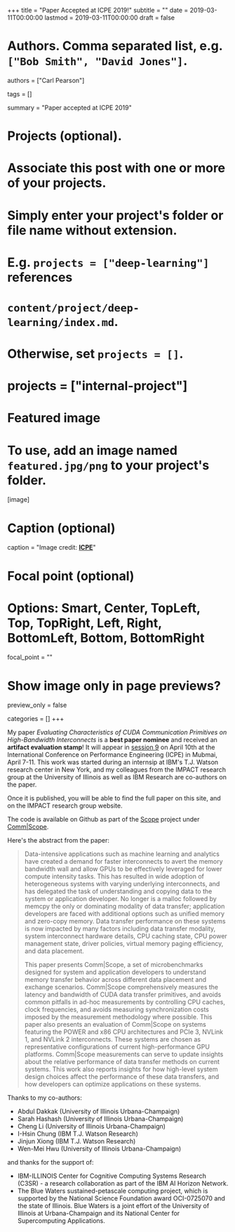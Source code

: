 +++
title = "Paper Accepted at ICPE 2019!"
subtitle = ""
date = 2019-03-11T00:00:00
lastmod = 2019-03-11T00:00:00
draft = false

# Authors. Comma separated list, e.g. `["Bob Smith", "David Jones"]`.
authors = ["Carl Pearson"]

tags = []

summary = "Paper accepted at ICPE 2019"

# Projects (optional).
#   Associate this post with one or more of your projects.
#   Simply enter your project's folder or file name without extension.
#   E.g. `projects = ["deep-learning"]` references 
#   `content/project/deep-learning/index.md`.
#   Otherwise, set `projects = []`.
# projects = ["internal-project"]

# Featured image
# To use, add an image named `featured.jpg/png` to your project's folder. 
[image]
  # Caption (optional)
  caption = "Image credit: [**ICPE**](https://icpe2019.spec.org/)"

  # Focal point (optional)
  # Options: Smart, Center, TopLeft, Top, TopRight, Left, Right, BottomLeft, Bottom, BottomRight
  focal_point = ""

  # Show image only in page previews?
  preview_only = false


categories = []
+++

My paper *Evaluating Characteristics of CUDA Communication Primitives on High-Bandwidth Interconnects* is a **best paper nominee** and received an **artifact evaluation stamp**! It will appear  in [session 9][program] on April 10th at the International Conference on Performance Engineering (ICPE) in Mubmai, April 7-11. This work was started during an internsip at IBM's T.J. Watson research center in New York, and my colleagues from the IMPACT research group at the University of Illinois as well as IBM Research are co-authors on the paper.

Once it is published, you will be able to find the full paper on this site, and on the IMPACT research group website.

The code is available on Github as part of the [Scope](https://github.com/c3sr/scope) project under [Comm|Scope](https://github.com/c3sr/comm_scope).

Here's the abstract from the paper:

> Data-intensive applications such as machine learning and analytics have created a demand for faster interconnects to avert the memory bandwidth wall and allow GPUs to be effectively leveraged for lower compute intensity tasks.
This has resulted in wide adoption of heterogeneous systems with varying underlying interconnects, and has delegated the task of understanding and copying data to the system or application developer.
No longer is a malloc followed by memcpy the only or dominating modality of data transfer; application developers are faced with additional options such as unified memory and zero-copy memory.
Data transfer performance on these systems is now impacted by many factors including data transfer modality, system interconnect hardware details, CPU caching state, CPU power management state, driver policies, virtual memory paging efficiency, and data placement.
>
> This paper presents Comm|Scope, a set of microbenchmarks designed for system and application developers to understand memory transfer behavior across different data placement and exchange scenarios.
Comm|Scope comprehensively measures the latency and bandwidth of CUDA data transfer primitives, and avoids common pitfalls in ad-hoc measurements by controlling CPU caches, clock frequencies, and avoids measuring synchronization costs imposed by the measurement methodology where possible.
This paper also presents an evaluation of Comm|Scope on systems featuring the POWER and x86 CPU architectures and PCIe 3, NVLink 1, and NVLink 2 interconnects.
These systems are chosen as representative configurations of current high-performance GPU platforms.
Comm|Scope measurements can serve to update insights about the relative performance of data transfer methods on current systems.
This work also reports insights for how high-level system design choices affect the performance of these data transfers, and how developers can optimize applications on these systems.

Thanks to my co-authors:

* Abdul Dakkak (University of Illinois Urbana-Champaign)
* Sarah Hashash (University of Illinois Urbana-Champaign)
* Cheng Li (University of Illinois Urbana-Champaign)
* I-Hsin Chung (IBM T.J. Watson Research)
* Jinjun Xiong (IBM T.J. Watson Research)
* Wen-Mei Hwu (University of Illinois Urbana-Champaign)

and thanks for the support of:

* IBM-ILLINOIS Center for Cognitive Computing Systems Research (C3SR) - a research collaboration as part of the IBM AI Horizon Network.
* The Blue Waters sustained-petascale computing project, which is supported by the National Science Foundation award OCI-0725070 and the state of Illinois. 
Blue Waters is a joint effort of the University of Illinois at Urbana-Champaign and its National Center for Supercomputing Applications.

[program]: https://icpe2019.spec.org/conference-program.html#session9

